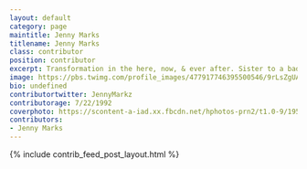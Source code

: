 ```yaml
---
layout: default
category: page
maintitle: Jenny Marks
titlename: Jenny Marks
class: contributor
position: contributor
excerpt: Transformation in the here, now, & ever after. Sister to a badass 3 year old.
image: https://pbs.twimg.com/profile_images/477917746395500546/9rLsZgUA.jpeg
bio: undefined
contributortwitter: JennyMarkz
contributorage: 7/22/1992
coverphoto: https://scontent-a-iad.xx.fbcdn.net/hphotos-prn2/t1.0-9/1958417_2146810913760_1065872380_n.jpg
contributors: 
- Jenny Marks
---
```

{% include contrib_feed_post_layout.html %}
